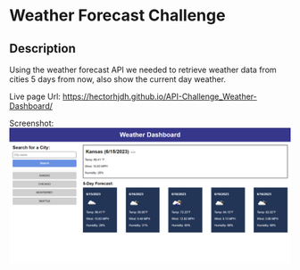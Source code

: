 # Weather Forecast Challenge

## Description
Using the weather forecast API we needed to retrieve weather data from cities 5 days from now, also show the current day weather.

Live page Url: https://hectorhjdh.github.io/API-Challenge_Weather-Dashboard/

Screenshot:
![Screenshot](./assets/images/Screenshot.PNG)
